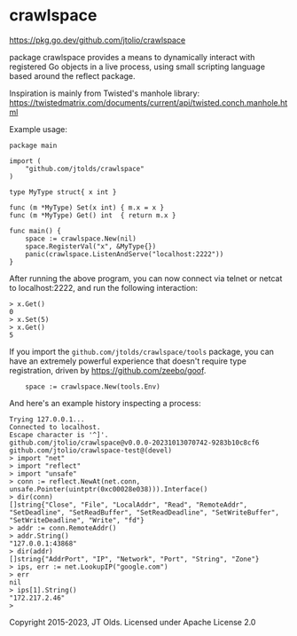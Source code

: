 # crawlspace

https://pkg.go.dev/github.com/jtolio/crawlspace

package crawlspace provides a means to dynamically interact with registered Go
objects in a live process, using small scripting language based around the
reflect package.

Inspiration is mainly from Twisted's manhole library:
https://twistedmatrix.com/documents/current/api/twisted.conch.manhole.html

Example usage:

```
package main

import (
	"github.com/jtolds/crawlspace"
)

type MyType struct{ x int }

func (m *MyType) Set(x int) { m.x = x }
func (m *MyType) Get() int  { return m.x }

func main() {
	space := crawlspace.New(nil)
	space.RegisterVal("x", &MyType{})
	panic(crawlspace.ListenAndServe("localhost:2222"))
}
```

After running the above program, you can now connect via telnet or netcat
to localhost:2222, and run the following interaction:

```
> x.Get()
0
> x.Set(5)
> x.Get()
5
```

If you import the `github.com/jtolds/crawlspace/tools` package, you can have an
extremely powerful experience that doesn't require type registration, driven by
https://github.com/zeebo/goof.

```
	space := crawlspace.New(tools.Env)
```

And here's an example history inspecting a process:

```
Trying 127.0.0.1...
Connected to localhost.
Escape character is '^]'.
github.com/jtolio/crawlspace@v0.0.0-20231013070742-9283b10c8cf6
github.com/jtolio/crawlspace-test@(devel)
> import "net"
> import "reflect"
> import "unsafe"
> conn := reflect.NewAt(net.conn, unsafe.Pointer(uintptr(0xc00028e038))).Interface()
> dir(conn)
[]string{"Close", "File", "LocalAddr", "Read", "RemoteAddr", "SetDeadline", "SetReadBuffer", "SetReadDeadline", "SetWriteBuffer", "SetWriteDeadline", "Write", "fd"}
> addr := conn.RemoteAddr()
> addr.String()
"127.0.0.1:43868"
> dir(addr)
[]string{"AddrPort", "IP", "Network", "Port", "String", "Zone"}
> ips, err := net.LookupIP("google.com")
> err
nil
> ips[1].String()
"172.217.2.46"
>
```

Copyright 2015-2023, JT Olds. Licensed under Apache License 2.0
